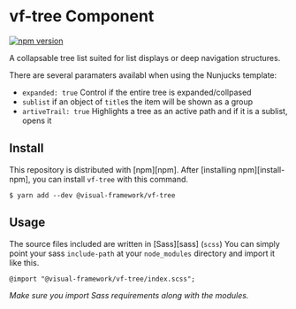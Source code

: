 # vf-tree Component

[![npm version](https://badge.fury.io/js/%40visual-framework%2Fvf-tree.svg)](https://badge.fury.io/js/%40visual-framework%2Fvf-tree)

A collapsable tree list suited for list displays or deep navigation structures.

There are several paramaters availabl when using the Nunjucks template:

- `expanded: true` Control if the entire tree is expanded/collpased
- `sublist` if an object of `title`s the item will be shown as a group
- `artiveTrail: true` Highlights a tree as an active path and if it is a sublist, opens it

## Install

This repository is distributed with [npm][npm]. After [installing npm][install-npm], you can install `vf-tree` with this command.

```
$ yarn add --dev @visual-framework/vf-tree
```

## Usage

The source files included are written in [Sass][sass] (`scss`) You can simply point your sass `include-path` at your `node_modules` directory and import it like this.

```
@import "@visual-framework/vf-tree/index.scss";
```

_Make sure you import Sass requirements along with the modules._
